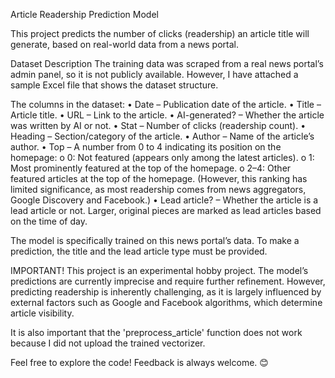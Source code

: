 Article Readership Prediction Model

This project predicts the number of clicks (readership) an article title will generate, based on real-world data from a news portal.

Dataset Description
The training data was scraped from a real news portal’s admin panel, so it is not publicly available. However, I have attached a sample Excel file that shows the dataset structure.

The columns in the dataset:
  •	Date – Publication date of the article.
  •	Title – Article title.
  •	URL – Link to the article.
  •	AI-generated? – Whether the article was written by AI or not.
  •	Stat – Number of clicks (readership count).
  •	Heading – Section/category of the article.
  •	Author – Name of the article’s author.
  •	Top – A number from 0 to 4 indicating its position on the homepage:
      o	0: Not featured (appears only among the latest articles).
      o	1: Most prominently featured at the top of the homepage.
      o	2–4: Other featured articles at the top of the homepage. (However, this ranking has limited significance, as most readership comes from news aggregators, Google Discovery and Facebook.)
  •	Lead article? – Whether the article is a lead article or not. Larger, original pieces are marked as lead articles based on the time of day.

The model is specifically trained on this news portal’s data. To make a prediction, the title and the lead article type must be provided.

IMPORTANT!
This project is an experimental hobby project. The model’s predictions are currently imprecise and require further refinement. However, predicting readership is inherently challenging, as it is largely influenced by external factors such as Google and Facebook algorithms, which determine article visibility.

It is also important that the 'preprocess_article' function does not work because I did not upload the trained vectorizer.

Feel free to explore the code! Feedback is always welcome. 😊
